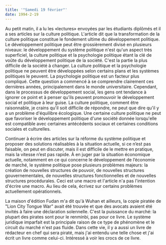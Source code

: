 ```yaml
---
title: '"Samedi 19 février"'
date: 1994-2-19
---
```

Au petit matin, il a lu les «lectures» envoyées par les étudiants diplômés et il a ses articles sur la culture politique. L'article dit que la transformation de la culture politique constitue le fondement ultime du développement politique. Le développement politique peut être grossièrement divisé en plusieurs niveaux: le développement du système politique n'est qu'un aspect très superficiel, la culture politique et la psychologie politique étant la clé de voûte du développement politique de la société. C'est la partie la plus difficile de la société à changer. La culture politique et la psychologie politique ne peuvent être développées selon certains plans et les systèmes politiques le peuvent. La psychologie politique est un facteur plus compliqué. Cette question a commencé à se comprendre clairement ces dernières années, principalement dans le monde universitaire. Cependant, dans le processus de développement social, les gens ont tendance à ignorer ce point et à penser qu’ils peuvent promouvoir le développement social et politique à leur guise. La culture politique, comment être raisonnable, je crains qu'il soit difficile de répondre, ne peut que dire qu'il y a un problème d'équilibre écologique. Une certaine culture politique ne peut que favoriser le développement politique d'une société donnée lorsqu'elle est compatible avec certaines antécédents sociaux et certaines conditions sociales et culturelles.

Continuer à écrire des articles sur la réforme du système politique et proposer des solutions réalisables à la situation actuelle, si ce n’est pas faisable, on peut en discuter, mais il est difficile de le mettre en pratique, mais la vitesse n’est pas rapide. À en juger par la situation économique actuelle, notamment en ce qui concerne le développement de l’économie de marché, le système politique pose plusieurs problèmes majeurs: la création de nouvelles structures de pouvoir, de nouvelles structures gouvernementales, de nouvelles structures fonctionnelles et de nouvelles structures procédurales. Ceci est une macro et l'article n'a pas l'intention d'écrire une macro. Au lieu de cela, écrivez sur certains problèmes actuellement opérationnels.

La maison d'édition Fudan m'a dit qu'à Wuhan et ailleurs, la copie piratée de "Lion City Tongue War" avait été trouvée et que des avocats avaient été invités à faire une déclaration solennelle. C'est la puissance du marché: la plupart des pirates sont pour le renminbi, pas pour ce livre. Le système juridique imparfait est la principale raison de ce type de phénomène et le circuit du marché n'est pas fluide. Dans cette vie, il y a aussi un livre de rédacteur en chef qui sera piraté, mais j'ai entendu une telle chose et j'ai écrit un livre comme celui-ci. Intéressé à voir les crocs de ce livre.
